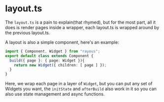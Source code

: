 # layout.ts

The `layout.ts` is a pain to explain(that rhymed), but for the most part, all it does is render pages inside a wrapper, each layout.ts is wrapped around by the previous layout.ts. 

A layout is also a simple component, here's an example:
```ts
import { Component, Widget } from "rayous";
export default class extends Component {
  build({ page }: { page: Widget }){
    return new Widget({ children: [ page ] });
  }
}
```

Here, we wrap each page in a layer of `Widget`, but you can put any set of Widgets you want, the `initState` and `afterBuild` also work in it so you can also use state management and async functions.